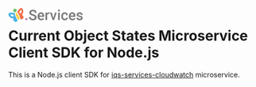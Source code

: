 # <img src="https://github.com/pip-services/pip-services/raw/master/design/Logo.png" alt="Pip.Services Logo" style="max-width:30%"> <br/> Current Object States Microservice Client SDK for Node.js

This is a Node.js client SDK for [iqs-services-cloudwatch](http://gitlab.com/iqs-services/iqs-services-cloudwatch-node) microservice.
